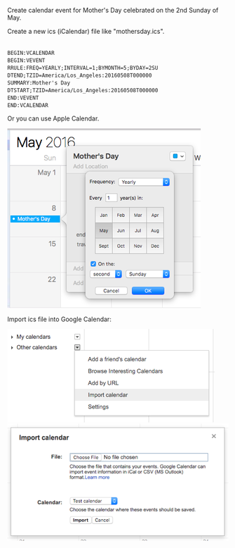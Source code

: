 <p>Create calendar event for Mother's Day celebrated on the 2nd Sunday of May.</p>

<p>Create a new ics (iCalendar) file like "mothersday.ics".</p>

<code>
BEGIN:VCALENDAR
BEGIN:VEVENT
RRULE:FREQ=YEARLY;INTERVAL=1;BYMONTH=5;BYDAY=2SU
DTEND;TZID=America/Los_Angeles:20160508T000000
SUMMARY:Mother's Day
DTSTART;TZID=America/Los_Angeles:20160508T000000
END:VEVENT
END:VCALENDAR
</code>

<p>Or you can use Apple Calendar.</p>

<img alt="" src="/img/uploads/2016-05/mothers-day-calendar-event.png" />

<p>Import ics file into Google Calendar:</p>

<img alt="" src="/img/uploads/2016-05/google-calendar-import-calendar.png" />
<img alt="" src="/img/uploads/2016-05/google-calendar-select-ics-file.png" />